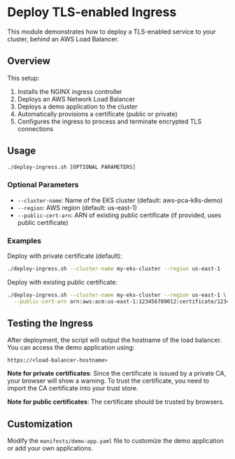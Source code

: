 # Deploy TLS-enabled Ingress

This module demonstrates how to deploy a TLS-enabled service to your cluster, behind an AWS Load Balancer.

## Overview

This setup:
1. Installs the NGINX ingress controller
2. Deploys an AWS Network Load Balancer
3. Deploys a demo application to the cluster
4. Automatically provisions a certificate (public or private)
5. Configures the ingress to process and terminate encrypted TLS connections

## Usage

```bash
./deploy-ingress.sh [OPTIONAL PARAMETERS]
```

### Optional Parameters

- `--cluster-name`: Name of the EKS cluster (default: aws-pca-k8s-demo)
- `--region`: AWS region (default: us-east-1)
- `--public-cert-arn`: ARN of existing public certificate (if provided, uses public certificate)

### Examples

Deploy with private certificate (default):
```bash
./deploy-ingress.sh --cluster-name my-eks-cluster --region us-east-1
```

Deploy with existing public certificate:
```bash
./deploy-ingress.sh --cluster-name my-eks-cluster --region us-east-1 \
  --public-cert-arn arn:aws:acm:us-east-1:123456789012:certificate/12345678-1234-1234-1234-123456789012
```

## Testing the Ingress

After deployment, the script will output the hostname of the load balancer. You can access the demo application using:

```
https://<load-balancer-hostname>
```

**Note for private certificates**: Since the certificate is issued by a private CA, your browser will show a warning. To trust the certificate, you need to import the CA certificate into your trust store.

**Note for public certificates**: The certificate should be trusted by browsers.

## Customization

Modify the `manifests/demo-app.yaml` file to customize the demo application or add your own applications.